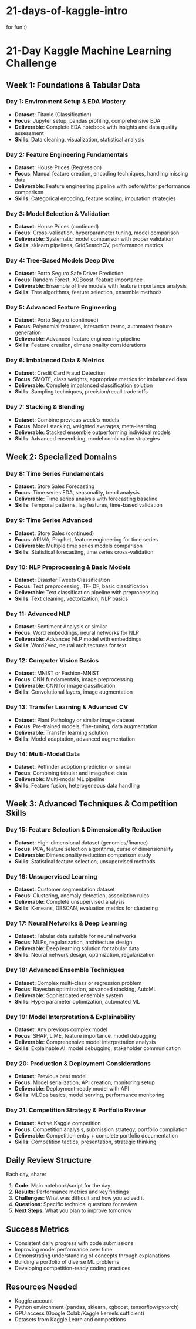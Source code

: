 # 21-days-of-kaggle-intro
for fun :)

# 21-Day Kaggle Machine Learning Challenge

## Week 1: Foundations & Tabular Data

### Day 1: Environment Setup & EDA Mastery
- **Dataset**: Titanic (Classification)
- **Focus**: Jupyter setup, pandas profiling, comprehensive EDA
- **Deliverable**: Complete EDA notebook with insights and data quality assessment
- **Skills**: Data cleaning, visualization, statistical analysis

### Day 2: Feature Engineering Fundamentals
- **Dataset**: House Prices (Regression)
- **Focus**: Manual feature creation, encoding techniques, handling missing data
- **Deliverable**: Feature engineering pipeline with before/after performance comparison
- **Skills**: Categorical encoding, feature scaling, imputation strategies

### Day 3: Model Selection & Validation
- **Dataset**: House Prices (continued)
- **Focus**: Cross-validation, hyperparameter tuning, model comparison
- **Deliverable**: Systematic model comparison with proper validation
- **Skills**: sklearn pipelines, GridSearchCV, performance metrics

### Day 4: Tree-Based Models Deep Dive
- **Dataset**: Porto Seguro Safe Driver Prediction
- **Focus**: Random Forest, XGBoost, feature importance
- **Deliverable**: Ensemble of tree models with feature importance analysis
- **Skills**: Tree algorithms, feature selection, ensemble methods

### Day 5: Advanced Feature Engineering
- **Dataset**: Porto Seguro (continued)
- **Focus**: Polynomial features, interaction terms, automated feature generation
- **Deliverable**: Advanced feature engineering pipeline
- **Skills**: Feature creation, dimensionality considerations

### Day 6: Imbalanced Data & Metrics
- **Dataset**: Credit Card Fraud Detection
- **Focus**: SMOTE, class weights, appropriate metrics for imbalanced data
- **Deliverable**: Complete imbalanced classification solution
- **Skills**: Sampling techniques, precision/recall trade-offs

### Day 7: Stacking & Blending
- **Dataset**: Combine previous week's models
- **Focus**: Model stacking, weighted averages, meta-learning
- **Deliverable**: Stacked ensemble outperforming individual models
- **Skills**: Advanced ensembling, model combination strategies

## Week 2: Specialized Domains

### Day 8: Time Series Fundamentals
- **Dataset**: Store Sales Forecasting
- **Focus**: Time series EDA, seasonality, trend analysis
- **Deliverable**: Time series analysis with forecasting baseline
- **Skills**: Temporal patterns, lag features, time-based validation

### Day 9: Time Series Advanced
- **Dataset**: Store Sales (continued)
- **Focus**: ARIMA, Prophet, feature engineering for time series
- **Deliverable**: Multiple time series models comparison
- **Skills**: Statistical forecasting, time series cross-validation

### Day 10: NLP Preprocessing & Basic Models
- **Dataset**: Disaster Tweets Classification
- **Focus**: Text preprocessing, TF-IDF, basic classification
- **Deliverable**: Text classification pipeline with preprocessing
- **Skills**: Text cleaning, vectorization, NLP basics

### Day 11: Advanced NLP
- **Dataset**: Sentiment Analysis or similar
- **Focus**: Word embeddings, neural networks for NLP
- **Deliverable**: Advanced NLP model with embeddings
- **Skills**: Word2Vec, neural architectures for text

### Day 12: Computer Vision Basics
- **Dataset**: MNIST or Fashion-MNIST
- **Focus**: CNN fundamentals, image preprocessing
- **Deliverable**: CNN for image classification
- **Skills**: Convolutional layers, image augmentation

### Day 13: Transfer Learning & Advanced CV
- **Dataset**: Plant Pathology or similar image dataset
- **Focus**: Pre-trained models, fine-tuning, data augmentation
- **Deliverable**: Transfer learning solution
- **Skills**: Model adaptation, advanced augmentation

### Day 14: Multi-Modal Data
- **Dataset**: Petfinder adoption prediction or similar
- **Focus**: Combining tabular and image/text data
- **Deliverable**: Multi-modal ML pipeline
- **Skills**: Feature fusion, heterogeneous data handling

## Week 3: Advanced Techniques & Competition Skills

### Day 15: Feature Selection & Dimensionality Reduction
- **Dataset**: High-dimensional dataset (genomics/finance)
- **Focus**: PCA, feature selection algorithms, curse of dimensionality
- **Deliverable**: Dimensionality reduction comparison study
- **Skills**: Statistical feature selection, unsupervised methods

### Day 16: Unsupervised Learning
- **Dataset**: Customer segmentation dataset
- **Focus**: Clustering, anomaly detection, association rules
- **Deliverable**: Complete unsupervised analysis
- **Skills**: K-means, DBSCAN, evaluation metrics for clustering

### Day 17: Neural Networks & Deep Learning
- **Dataset**: Tabular data suitable for neural networks
- **Focus**: MLPs, regularization, architecture design
- **Deliverable**: Deep learning solution for tabular data
- **Skills**: Neural network design, optimization, regularization

### Day 18: Advanced Ensemble Techniques
- **Dataset**: Complex multi-class or regression problem
- **Focus**: Bayesian optimization, advanced stacking, AutoML
- **Deliverable**: Sophisticated ensemble system
- **Skills**: Hyperparameter optimization, automated ML

### Day 19: Model Interpretation & Explainability
- **Dataset**: Any previous complex model
- **Focus**: SHAP, LIME, feature importance, model debugging
- **Deliverable**: Comprehensive model interpretation analysis
- **Skills**: Explainable AI, model debugging, stakeholder communication

### Day 20: Production & Deployment Considerations
- **Dataset**: Previous best model
- **Focus**: Model serialization, API creation, monitoring setup
- **Deliverable**: Deployment-ready model with API
- **Skills**: MLOps basics, model serving, performance monitoring

### Day 21: Competition Strategy & Portfolio Review
- **Dataset**: Active Kaggle competition
- **Focus**: Competition analysis, submission strategy, portfolio compilation
- **Deliverable**: Competition entry + complete portfolio documentation
- **Skills**: Competition tactics, presentation, strategic thinking

## Daily Review Structure

Each day, share:
1. **Code**: Main notebook/script for the day
2. **Results**: Performance metrics and key findings
3. **Challenges**: What was difficult and how you solved it
4. **Questions**: Specific technical questions for review
5. **Next Steps**: What you plan to improve tomorrow

## Success Metrics
- Consistent daily progress with code submissions
- Improving model performance over time
- Demonstrating understanding of concepts through explanations
- Building a portfolio of diverse ML problems
- Developing competition-ready coding practices

## Resources Needed
- Kaggle account
- Python environment (pandas, sklearn, xgboost, tensorflow/pytorch)
- GPU access (Google Colab/Kaggle kernels sufficient)
- Datasets from Kaggle Learn and competitions
